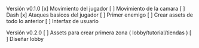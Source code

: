 Versión v0.1.0
[x] Movimiento del jugador
[ ] Movimiento de la camara
[ ] Dash
[x] Ataques basicos del jugador
[ ] Primer enemigo
[ ] Crear assets de todo lo anterior
[ ] Interfaz de usuario

Versión v0.2.0
[ ] Assets para crear primera zona ( lobby/tutorial/tiendas )
[ ] Diseñar lobby